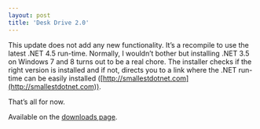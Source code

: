 ```yaml
---
layout: post
title: 'Desk Drive 2.0'
---
```

This update does not add any new functionality. It’s a recompile to use the latest .NET 4.5 run-time. Normally, I wouldn’t bother but installing .NET 3.5 on Windows 7 and 8 turns out to be a real chore. The installer checks if the right version is installed and if not, directs you to a link where the .NET run-time can be easily installed ([http://smallestdotnet.com](http://smallestdotnet.com)).

That’s all for now.

Available on the [downloads page](/downloads).
